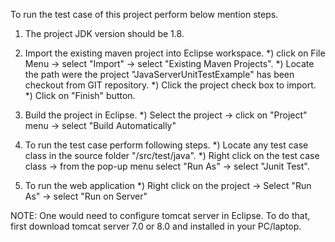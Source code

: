 To run the test case of this project perform below mention steps.

1) The project JDK version should be 1.8. 

2) Import the existing maven project into Eclipse workspace.
	*) click on File Menu -> select "Import" -> select "Existing Maven Projects".
	*) Locate the path were the project "JavaServerUnitTestExample" has been checkout from GIT repository.
	*) Click the project check box to import.
	*) Click on "Finish" button.
	
3) Build the project in Eclipse.
    *) Select the project -> click on "Project" menu -> select "Build Automatically"

4) To run the test case perform following steps.
	*) Locate any test case class in the source folder "/src/test/java".
	*) Right click on the test case class -> from the pop-up menu select "Run As" -> select "Junit Test".
	

5) To run the web application
    *) Right click on the project -> Select "Run As" -> select "Run on Server"
    
NOTE: One would need to configure tomcat server in Eclipse. To do that, first download tomcat server 7.0 or 8.0 and installed in your PC/laptop.